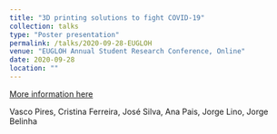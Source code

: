 ```yaml
---
title: "3D printing solutions to fight COVID-19"
collection: talks
type: "Poster presentation"
permalink: /talks/2020-09-28-EUGLOH
venue: "EUGLOH Annual Student Research Conference, Online"
date: 2020-09-28
location: ""
---
```


[More information here](https://www.eugloh.eu/events/eugloh-annual-student-research-conference)

Vasco Pires, Cristina Ferreira, José Silva, Ana Pais, Jorge Lino, Jorge Belinha
